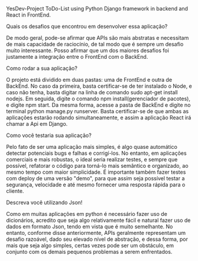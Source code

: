 YesDev-Project
ToDo-List using Python Django framework in backend and React in FrontEnd.

Quais os desafios que encontrou em desenvolver essa aplicação?

De modo geral, pode-se afirmar que APIs são mais abstratas e necessitam de mais capacidade de raciocínio, de tal modo que é sempre um desafio muito interessante. Posso 
afirmar que um dos maiores desafios foi justamente a integração entre o FrontEnd com o BackEnd.

Como rodar a sua aplicação?

O projeto está dividido em duas pastas: uma de FrontEnd e outra de BackEnd. No caso da primeira, basta certificar-se de ter instalado o Node, e caso não tenha, basta 
digitar na linha de comando sudo apt-get install nodejs. Em seguida, digite o comando npm install(gerenciador de pacotes), e digite npm start. Da mesma forma, acesse a 
pasta de BackEnd e digite no terminal python manage.py runserver. Basta certificar-se de que ambas as aplicações estarão rodando simultaneamente, e assim a aplicação 
React irá chamar a Api em Django.

Como você testaria sua aplicação?

Pelo fato de ser uma aplicação mais simples, é algo quase automático detectar potenciais bugs e falhas e corrigí-los. No entanto, em aplicações comerciais e mais robustas, o ideal seria realizar testes, e sempre que possível, refatorar o código para torná-lo mais semântico e organizado, ao mesmo tempo com maior simplicidade. É importante também fazer testes com deploy de uma versão "demo", para que assim seja possível testar a segurança, velocidade e até mesmo fornecer uma resposta rápida para o cliente.

Descreva você utilizando Json!

Como em muitas aplicações em python é necessário fazer uso de dicionários, acredito que seja algo relativamente fácil e natural fazer uso de dados em formato Json, 
tendo em vista que é muito semelhante. No entanto, conforme disse anteriormente, APIs geralmente representam um desafio razoável, dado seu elevado nível de abstração, 
e dessa forma, por mais que seja algo simples, certas vezes pode ser um obstáculo, em conjunto com os demais pequenos problemas a serem enfrentados.


